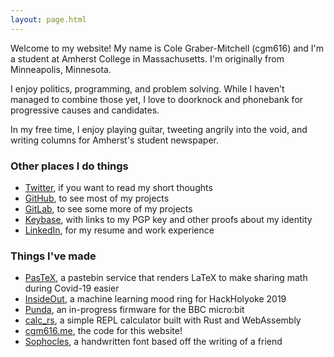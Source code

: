 ```yaml
---
layout: page.html
---
```


Welcome to my website! My name is Cole Graber-Mitchell (cgm616) and I'm a
student at Amherst College in Massachusetts. I'm originally from Minneapolis,
Minnesota.

I enjoy politics, programming, and problem solving. While I haven't managed
to combine those yet, I love to doorknock and phonebank for progressive causes
and candidates.

In my free time, I enjoy playing guitar, tweeting angrily into the void, and
writing columns for Amherst's student newspaper. 

### Other places I do things
- [Twitter](https://twitter.com/cgm616), if you want to read my short thoughts
- [GitHub](https://github.com/cgm616), to see most of my projects
- [GitLab](https://gitlab.com/cgm616), to see some more of my projects
- [Keybase](https://keybase.io/cgm616/), with links to my PGP key and other proofs about my identity
- [LinkedIn](https://www.linkedin.com/in/cgm616), for my resume and work experience

### Things I've made
- [PasTeX](https://pastex.cgm616.me), a pastebin service that renders LaTeX to make sharing math during Covid-19 easier
- [InsideOut](https://github.com/cgm616/insideout), a machine learning mood ring for HackHolyoke 2019
- [Punda](https://github.com/cgm616/punda), an in-progress firmware for the BBC micro:bit
- [calc_rs](http://calc.cgm616.me/), a simple REPL calculator built with Rust and WebAssembly
- [cgm616.me](https://gitlab.com/cgm616/cgm616.me), the code for this website!
- [Sophocles](https://cgm616.me/downloads/sophocles.zip), a handwritten font based off the writing of a friend
